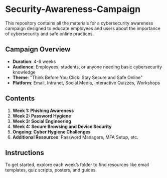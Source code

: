 # Security-Awareness-Campaign
This repository contains all the materials for a cybersecurity awareness campaign designed to educate employees and users about the importance of cybersecurity and safe online practices.

## Campaign Overview

- **Duration**: 4-6 weeks
- **Audience**: Employees, students, or anyone needing basic cybersecurity knowledge
- **Theme**: "Think Before You Click: Stay Secure and Safe Online"
- **Platform**: Email, Intranet, Social Media, Interactive Quizzes, Workshops

## Contents

1. **Week 1: Phishing Awareness**
2. **Week 2: Password Hygiene**
3. **Week 3: Social Engineering**
4. **Week 4: Secure Browsing and Device Security**
5. **Ongoing: Cyber Hygiene Challenges**
6. **Additional Resources**: Password Managers, MFA Setup, etc.

## Instructions

To get started, explore each week’s folder to find resources like email templates, quiz scripts, posters, and guides.
